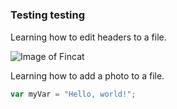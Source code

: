 # <h3> Testing testing 

Learning how to edit headers to a file. 

![Image of Fincat](https://octodex.github.com/images/Fintechtocat.png)

Learning how to add a photo to a file. 

``` javascript
var myVar = "Hello, world!";
```
